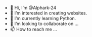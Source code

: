- 👋 Hi, I’m @Alphark-24
- 👀 I’m interested in creating websites.
- 🌱 I’m currently learning Python.
- 💞️ I’m looking to collaborate on ...
- 📫 How to reach me ...

<!---
Alphark-24/Alphark-24 is a ✨ special ✨ repository because its `README.md` (this file) appears on your GitHub profile.
You can click the Preview link to take a look at your changes.
--->
